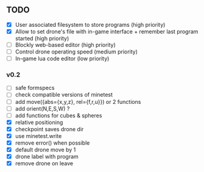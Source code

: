 ## TODO

- [x] User associated filesystem to store programs (high priority)
- [x] Allow to set drone's file with in-game interface + remember last program started (high priority)
- [ ] Blockly web-based editor (high priority)
- [ ] Control drone operating speed (medium priority)
- [ ] In-game lua code editor (low priority)

### v0.2

- [ ] safe formspecs
- [ ] check compatible versions of minetest
- [ ] add move({abs={x,y,z}, rel={f,r,u}}) or 2 functions
- [ ] add orient(N,E,S,W) ?
- [ ] add functions for cubes & spheres
- [x] relative positioning
- [x] checkpoint saves drone dir
- [x] use minetest.write
- [x] remove error() when possible
- [x] default drone move by 1
- [x] drone label with program
- [x] remove drone on leave